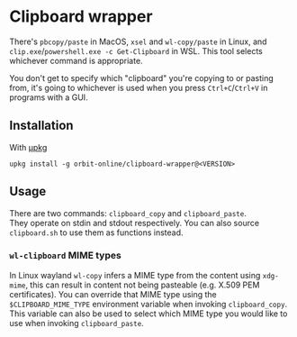 # Clipboard wrapper

There's `pbcopy/paste` in MacOS, `xsel` and `wl-copy/paste` in Linux, and
`clip.exe`/`powershell.exe -c Get-Clipboard` in WSL. This tool selects whichever
command is appropriate.

You don't get to specify which "clipboard" you're copying to or pasting from,
it's going to whichever is used when you press `Ctrl+C`/`Ctrl+V` in programs
with a GUI.

## Installation

With [μpkg](https://github.com/orbit-online/upkg)

```
upkg install -g orbit-online/clipboard-wrapper@<VERSION>
```

## Usage

There are two commands: `clipboard_copy` and `clipboard_paste`.  
They operate on stdin and stdout respectively. You can also source
`clipboard.sh` to use them as functions instead.

### `wl-clipboard` MIME types

In Linux wayland `wl-copy` infers a MIME type from the content using `xdg-mime`,
this can result in content not being pasteable (e.g. X.509 PEM certificates).
You can override that MIME type using the `$CLIPBOARD_MIME_TYPE` environment
variable when invoking `clipboard_copy`.  
This variable can also be used to select which MIME type you would like to use
when invoking `clipboard_paste`.
